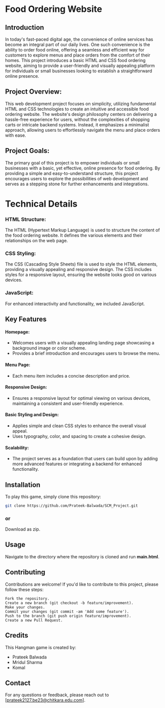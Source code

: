 # Food Ordering Website

## Introduction
In today's fast-paced digital age, the convenience of online services has become an integral part of our daily lives. One such convenience is the ability to order food online, offering a seamless and efficient way for customers to explore menus and place orders from the comfort of their homes. This project introduces a basic HTML and CSS food ordering website, aiming to provide a user-friendly and visually appealing platform for individuals or small businesses looking to establish a straightforward online presence.

## Project Overview:
This web development project focuses on simplicity, utilizing fundamental HTML and CSS technologies to create an intuitive and accessible food ordering website. The website's design philosophy centers on delivering a hassle-free experience for users, without the complexities of shopping carts or intricate backend systems. Instead, it emphasizes a minimalist approach, allowing users to effortlessly navigate the menu and place orders with ease.

## Project Goals:
The primary goal of this project is to empower individuals or small businesses with a basic, yet effective, online presence for food ordering. By providing a simple and easy-to-understand structure, this project encourages users to explore the possibilities of web development and serves as a stepping stone for further enhancements and integrations.

# Technical Details
### HTML Structure:
The HTML (Hypertext Markup Language) is used to structure the content of the food ordering website. It defines the various elements and their relationships on the web page.

### CSS Styling:
The CSS (Cascading Style Sheets) file is used to style the HTML elements, providing a visually appealing and responsive design.
The CSS includes styles for a responsive layout, ensuring the website looks good on various devices.

### JavaScript:
For enhanced interactivity and functionality, we included JavaScript.

## Key Features
#### Homepage:
-	Welcomes users with a visually appealing landing page showcasing a background image or color scheme.
-	Provides a brief introduction and encourages users to browse the menu.

#### Menu Page:
-	Each menu item includes a concise description and price.

#### Responsive Design:
-	Ensures a responsive layout for optimal viewing on various devices, maintaining a consistent and user-friendly experience.

#### Basic Styling and Design:
-	Applies simple and clean CSS styles to enhance the overall visual appeal.
-	Uses typography, color, and spacing to create a cohesive design.

#### Scalability:
-	The project serves as a foundation that users can build upon by adding more advanced features or integrating a backend for enhanced functionality.


## Installation
To play this game, simply clone this repository:

```bash
git clone https://github.com/Prateek-Balwada/SCM_Project.git
```
### or 
  Download as zip.

## Usage
Navigate to the directory where the repository is cloned and run **main.html**.

## Contributing
Contributions are welcome! If you'd like to contribute to this project, please follow these steps:
```
Fork the repository.
Create a new branch (git checkout -b feature/improvement).
Make your changes.
Commit your changes (git commit -am 'Add some feature').
Push to the branch (git push origin feature/improvement).
Create a new Pull Request.
```

## Credits
This Hangman game is created by:
  - Prateek Balwada
  - Mridul Sharma 
  - Komal

## Contact
For any questions or feedback, please reach out to [prateek2127.be23@chitkara.edu.com].
